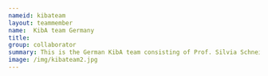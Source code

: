 ```yaml
---
nameid: kibateam
layout: teammember
name:  KibA team Germany
title: 
group: collaborator
summary: This is the German KibA team consisting of Prof. Silvia Schneider, Karen Krause, Robin Zimmermann
image: /img/kibateam2.jpg
---
```


